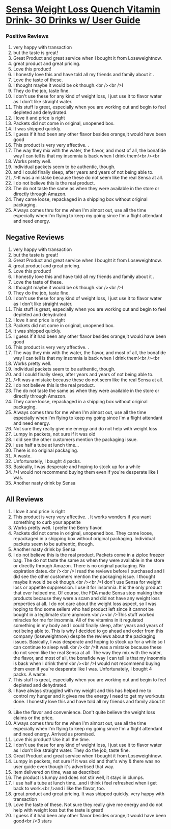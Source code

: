# [Sensa Weight Loss Quench Vitamin Drink- 30 Drinks w/ User Guide](https://products.checkmycream.com/products/Sensa-Weight-Loss-Quench-Vitamin-Drink-30-Drinks-w-User-Guide.html)

### Positive Reviews

<ol>
      <li>very happy with transaction</li>
      <li>but the taste is great!</li>
      <li>Great Product and great service when I bought it from Loseweightnow.</li>
      <li>great product and great pricing.  </li>
      <li>Love this product!</li>
      <li>I honestly love this and have told all my friends and family about it .</li>
      <li>Love the taste of these.  </li>
      <li>I thought maybe it would be ok though.&lt;br /&gt;&lt;br /&gt;I</li>
      <li>They do the job, taste fine.</li>
      <li>I don&#x27;t use these for any kind of weight loss, I just use it to flavor water as I don&#x27;t like straight water.</li>
      <li>This stuff is great, especially when you are working out and begin to feel depleted and dehydrated.</li>
      <li>I love it and price is right</li>
      <li>Packets did not come in original, unopened box.</li>
      <li>It was shipped quickly.  </li>
      <li>I guess if it had been any other flavor besides orange,it would have been good</li>
      <li>This product is very very affective. .</li>
      <li>The way they mix with the water, the flavor, and most of all, the bonafide way I can tell is that my insomnia is back when I drink them!&lt;br /&gt;&lt;br</li>
      <li>Works pretty well.</li>
      <li>Individual packets seem to be authentic, though.</li>
      <li>and I could finally sleep, after years and years of not being able to.</li>
      <li>/&gt;It was a mistake because these do not seem like the real Sensa at all.</li>
      <li>I do not believe this is the real product.</li>
      <li>The do not taste the same as when they were available in the store or directly through Amazon.</li>
      <li>They came loose, repackaged in a shipping box without original packaging.</li>
      <li>Always comes thru for me when I&#x27;m almost out, use all the time especially when I&#x27;m flying to keep my going since I&#x27;m a flight attendant and need energy.</li>
</ol>


<h2>Negative Reviews</h2>
<ol>
<li> very happy with transaction</li>
<li> but the taste is great!</li>
<li> Great Product and great service when I bought it from Loseweightnow.</li>
<li> great product and great pricing.  </li>
<li> Love this product!</li>
<li> I honestly love this and have told all my friends and family about it .</li>
<li> Love the taste of these.  </li>
<li> I thought maybe it would be ok though.&lt;br /&gt;&lt;br /&gt;I</li>
<li> They do the job, taste fine.</li>
<li> I don&#x27;t use these for any kind of weight loss, I just use it to flavor water as I don&#x27;t like straight water.</li>
<li> This stuff is great, especially when you are working out and begin to feel depleted and dehydrated.</li>
<li> I love it and price is right</li>
<li> Packets did not come in original, unopened box.</li>
<li> It was shipped quickly.  </li>
<li> I guess if it had been any other flavor besides orange,it would have been good</li>
<li> This product is very very affective. .</li>
<li> The way they mix with the water, the flavor, and most of all, the bonafide way I can tell is that my insomnia is back when I drink them!&lt;br /&gt;&lt;br</li>
<li> Works pretty well.</li>
<li> Individual packets seem to be authentic, though.</li>
<li> and I could finally sleep, after years and years of not being able to.</li>
<li> /&gt;It was a mistake because these do not seem like the real Sensa at all.</li>
<li> I do not believe this is the real product.</li>
<li> The do not taste the same as when they were available in the store or directly through Amazon.</li>
<li> They came loose, repackaged in a shipping box without original packaging.</li>
<li> Always comes thru for me when I&#x27;m almost out, use all the time especially when I&#x27;m flying to keep my going since I&#x27;m a flight attendant and need energy.</li>
<li> Not sure they really give me energy and do not help with weight loss</li>
<li> Lumpy in packets, not sure if it was old</li>
<li> I did see the other customers mention the packaging issue.</li>
<li> i use half a tube at lunch time...</li>
<li> There is no original packaging.</li>
<li> A waste.</li>
<li> Unfortunately, I bought 4 packs.</li>
<li> Basically, I was desperate and hoping to stock up for a while</li>
<li> /&gt;I would not recommend buying them even if you&#x27;re desperate like I was.</li>
<li> Another nasty drink by Sensa</li>
</ol>

<h2>All Reviews</h2>

<ol>
    <li> I love it and price is right</li>
    <li> This product is very very affective. . It works wonders if you want something to curb your appetite</li>
    <li> Works pretty well. I prefer the Berry flavor.</li>
    <li> Packets did not come in original, unopened box. They came loose, repackaged in a shipping box without original packaging. Individual packets seem to be authentic, though.</li>
    <li> Another nasty drink by Sensa</li>
    <li> I do not believe this is the real product. Packets come in a ziploc freezer bag. The do not taste the same as when they were available in the store or directly through Amazon. There is no original packaging. No expiration dates.&lt;br /&gt;&lt;br /&gt;I read the reviews before I purchased and I did see the other customers mention the packaging issue. I thought maybe it would be ok though.&lt;br /&gt;&lt;br /&gt;I don&#x27;t use Sensa for weight loss or appetite suppression. I use it for insomnia. It is the only product that ever helped me. Of course, the FDA made Sensa stop making their products because they were a scam and did not have any weight loss properties at all. I do not care about the weight loss aspect, so I was hoping to find some sellers who had product left since it cannot be bought in a legitimate store anymore.&lt;br /&gt;&lt;br /&gt;This stuff worked miracles for me for insomnia. All of the vitamins in it regulated something in my body and I could finally sleep, after years and years of not being able to. This is why I decided to go ahead and order from this company (loseweightnow) despite the reviews about the packaging issues. Basically, I was desperate and hoping to stock up for a while so I can continue to sleep well.&lt;br /&gt;&lt;br /&gt;It was a mistake because these do not seem like the real Sensa at all. The way they mix with the water, the flavor, and most of all, the bonafide way I can tell is that my insomnia is back when I drink them!&lt;br /&gt;&lt;br /&gt;I would not recommend buying them even if you&#x27;re desperate like I was. Unfortunately, I bought 4 packs. A waste.</li>
    <li> This stuff is great, especially when you are working out and begin to feel depleted and dehydrated.</li>
    <li> I have always struggled with my weight and this has helped me to control my hunger and it gives me the energy I need to get my workouts done. I honestly love this and have told all my friends and family about it .</li>
    <li> Like the flavor and convenience. Don&#x27;t quite believe the weight loss claims or the price.</li>
    <li> Always comes thru for me when I&#x27;m almost out, use all the time especially when I&#x27;m flying to keep my going since I&#x27;m a flight attendant and need energy. Arrived as promised.</li>
    <li> Love this product! Use it all the time.</li>
    <li> I don&#x27;t use these for any kind of weight loss, I just use it to flavor water as I don&#x27;t like straight water. They do the job, taste fine.</li>
    <li> Great Product and great service when I bought it from Loseweightnow.</li>
    <li> Lumpy in packets, not sure if it was old and that&#x27;s why &amp; there was no user guide even though it&#x27;s advertised that way.</li>
    <li> Item delivered on time, was as described</li>
    <li> The product is lumpy and does not stir well, it stays in clumps.</li>
    <li> i use half a tube at lunch time...and i think i feel refreshed when i get back to work.&lt;br /&gt;and i like the flavor, too.</li>
    <li> great product and great pricing.  It was shipped quickly.  very happy with transaction</li>
    <li> Love the taste of these.  Not sure they really give me energy and do not help with weight loss but the taste is great!</li>
    <li> I guess if it had been any other flavor besides orange,it would have been good&lt;br /&gt;3 stars</li>
</ol>





